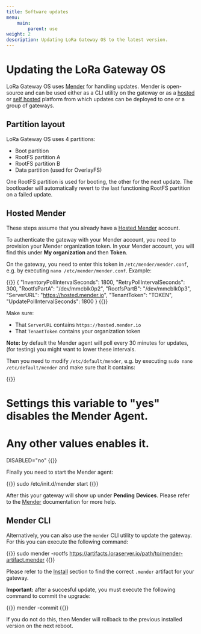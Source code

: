 ```yaml
---
title: Software updates
menu:
    main:
        parent: use
weight: 2
description: Updating LoRa Gateway OS to the latest version.
---
```


# Updating the LoRa Gateway OS

LoRa Gateway OS uses [Mender](https://mender.io/) for handling updates.
Mender is open-source and can be used either as a CLI utility on the gateway
or as a [hosted](https://mender.io/product/hosted-mender) or 
[self hosted](https://docs.mender.io/1.7/getting-started) platform from which
updates can be deployed to one or a group of gateways.

## Partition layout

LoRa Gateway OS uses 4 partitions:

* Boot partition
* RootFS partition A
* RootFS partition B
* Data partition (used for OverlayFS)

One RootFS partition is used for booting, the other for the next update.
The bootloader will automatically revert to the last functioning RootFS
partition on a failed update.

## Hosted Mender

These steps assume that you already have a [Hosted Mender](https://hosted.mender.io)
account.

To authenticate the gateway with your Mender account, you need to provision your
Mender organization token. In your Mender account, you will find this under
**My organization** and then **Token**.

On the gateway, you need to enter this token in `/etc/mender/mender.conf`, e.g.
by executing `nano /etc/mender/mender.conf`. Example:

{{<highlight js>}}
{
    "InventoryPollIntervalSeconds": 1800,
    "RetryPollIntervalSeconds": 300,
    "RootfsPartA": "/dev/mmcblk0p2",
    "RootfsPartB": "/dev/mmcblk0p3",
    "ServerURL": "https://hosted.mender.io",
    "TenantToken": "TOKEN",
    "UpdatePollIntervalSeconds": 1800
}
{{</highlight>}}

Make sure:

* That `ServerURL` contains `https://hosted.mender.io`
* That `TenantToken` contains your organization token

**Note:** by default the Mender agent will poll every 30 minutes for updates,
(for testing) you might want to lower these intervals.

Then you need to modify `/etc/default/mender`, e.g. by executing
`sudo nano /etc/default/mender` and make sure that it contains:

{{<highlight bash>}}
# Settings this variable to "yes" disables the Mender Agent.
# Any other values enables it.
DISABLED="no"
{{</highlight>}}

Finally you need to start the Mender agent:

{{<highlight bash>}}
sudo /etc/init.d/mender start
{{</highlight>}}

After this your gateway will show up under **Pending** **Devices**. Please refer to
the [Mender](https://mender.io/) documentation for more help.

## Mender CLI

Alternatively, you can also use the `mender` CLI utility to update the gateway.
For this you can execute the following command:

{{<highlight bash>}}
sudo mender -rootfs https://artifacts.loraserver.io/path/to/mender-artifact.mender
{{</highlight>}}

Please refer to the [Install](/lora-gateway-os/install/) section to find the
correct `.mender` artifact for your gateway.

**Important:** after a succesful update, you must execute the following command
to commit the upgrade:

{{<highlight bash>}}
mender -commit
{{</highlight>}}

If you do not do this, then Mender will rollback to the previous installed
version on the next reboot.

